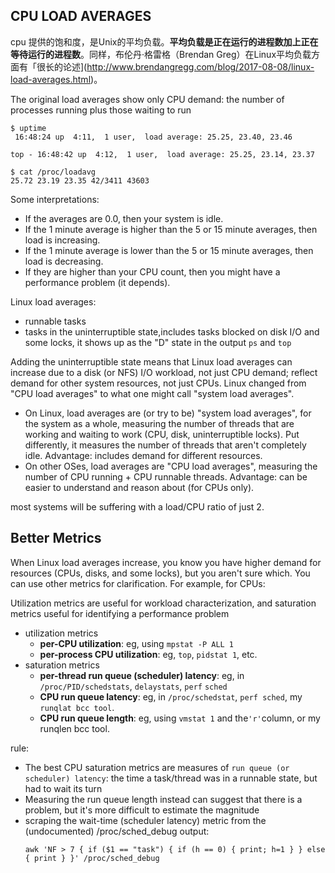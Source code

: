 ## CPU LOAD AVERAGES
cpu 提供的饱和度，是Unix的平均负载。**平均负载是正在运行的进程数加上正在等待运行的进程数**。同样，布伦丹·格雷格（Brendan Greg）在Linux平均负载方面有「很长的论述](http://www.brendangregg.com/blog/2017-08-08/linux-load-averages.html)。


The original load averages show only CPU demand: the number of processes running plus those waiting to run



```
$ uptime
 16:48:24 up  4:11,  1 user,  load average: 25.25, 23.40, 23.46

top - 16:48:42 up  4:12,  1 user,  load average: 25.25, 23.14, 23.37

$ cat /proc/loadavg 
25.72 23.19 23.35 42/3411 43603
````


Some interpretations:

- If the averages are 0.0, then your system is idle.
- If the 1 minute average is higher than the 5 or 15 minute averages, then load is increasing.
- If the 1 minute average is lower than the 5 or 15 minute averages, then load is decreasing.
- If they are higher than your CPU count, then you might have a performance problem (it depends).



Linux load averages:
 - runnable tasks
 - tasks in the uninterruptible state,includes tasks blocked on disk I/O and some locks,  it shows up as the "D" state in the output `ps` and `top`


 Adding the uninterruptible state means that Linux load averages can increase due to a disk (or NFS) I/O workload, not just CPU demand; reflect demand for other system resources, not just CPUs. Linux changed from "CPU load averages" to what one might call "system load averages".

- On Linux, load averages are (or try to be) "system load averages", for the system as a whole, measuring the number of threads that are working and waiting to work (CPU, disk, uninterruptible locks). Put differently, it measures the number of threads that aren't completely idle. Advantage: includes demand for different resources.
- On other OSes, load averages are "CPU load averages", measuring the number of CPU running + CPU runnable threads. Advantage: can be easier to understand and reason about (for CPUs only).


most systems will be suffering with a load/CPU ratio of just 2.

## Better Metrics
When Linux load averages increase, you know you have higher demand for resources (CPUs, disks, and some locks), but you aren't sure which. You can use other metrics for clarification. For example, for CPUs:

Utilization metrics are useful for workload characterization, and saturation metrics useful for identifying a performance problem

- utilization metrics
    - **per-CPU utilization**: eg, using `mpstat -P ALL 1`  
    - **per-process CPU utilization**: eg, `top`, `pidstat 1`, etc.
- saturation metrics
    - **per-thread run queue (scheduler) latency**: eg, in `/proc/PID/schedstats`, `delaystats`, `perf` `sched`
    - **CPU run queue latency**: eg, in `/proc/schedstat`, `perf sched`, my `runqlat bcc tool`.
    - **CPU run queue length**: eg, using `vmstat 1` and the` 'r' `column, or my runqlen bcc tool.


rule:
- The best CPU saturation metrics are measures of `run queue (or scheduler) latency`: the time a task/thread was in a runnable state, but had to wait its turn
- Measuring the run queue length instead can suggest that there is a problem, but it's more difficult to estimate the magnitude
- scraping the wait-time (scheduler latency) metric from the (undocumented) /proc/sched_debug output:
    ```
    awk 'NF > 7 { if ($1 == "task") { if (h == 0) { print; h=1 } } else { print } }' /proc/sched_debug
    ```